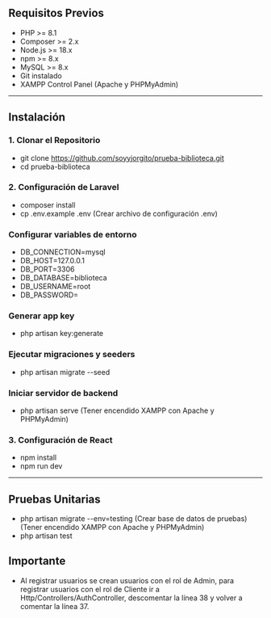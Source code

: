 ## Requisitos Previos

- PHP >= 8.1
- Composer >= 2.x
- Node.js >= 18.x
- npm >= 8.x
- MySQL >= 8.x
- Git instalado
- XAMPP Control Panel (Apache y PHPMyAdmin)

---

## Instalación 

### 1. Clonar el Repositorio
- git clone https://github.com/soyyjorgito/prueba-biblioteca.git
- cd prueba-biblioteca
### 2. Configuración de Laravel
- composer install
- cp .env.example .env (Crear archivo de configuración .env)
### Configurar variables de entorno
- DB_CONNECTION=mysql
- DB_HOST=127.0.0.1
- DB_PORT=3306
- DB_DATABASE=biblioteca
- DB_USERNAME=root
- DB_PASSWORD=
### Generar app key
- php artisan key:generate
### Ejecutar migraciones y seeders
- php artisan migrate --seed
### Iniciar servidor de backend
- php artisan serve (Tener encendido XAMPP con Apache y PHPMyAdmin)
### 3. Configuración de React
- npm install
- npm run dev

---
## Pruebas Unitarias
- php artisan migrate --env=testing (Crear base de datos de pruebas) (Tener encendido XAMPP con Apache y PHPMyAdmin)
- php artisan test


## Importante
- Al registrar usuarios se crean usuarios con el rol de Admin, para registrar usuarios con el rol de Cliente ir a Http/Controllers/AuthController, descomentar la línea 38 y volver a comentar la línea 37.